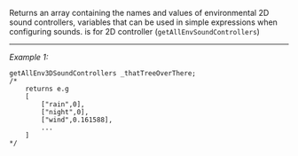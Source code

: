 Returns an array containing the names and values of environmental 2D sound controllers, variables that can be used in simple expressions when configuring sounds.
 is for 2D controller (`getAllEnvSoundControllers`)


---
*Example 1:*
```sqf
getAllEnv3DSoundControllers _thatTreeOverThere;
/*
	returns e.g
	[
		["rain",0],
		["night",0],
		["wind",0.161588],
		...
	]
*/
```